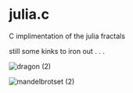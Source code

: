 # julia.c

C implimentation of the julia fractals

still some kinks to iron out . . . 

![dragon (2)](https://user-images.githubusercontent.com/73109076/108780145-ec326280-755f-11eb-8dc6-c179c8537ade.png)

![mandelbrotset (2)](https://user-images.githubusercontent.com/73109076/108780252-0bc98b00-7560-11eb-9484-98b8082e68a9.png)

